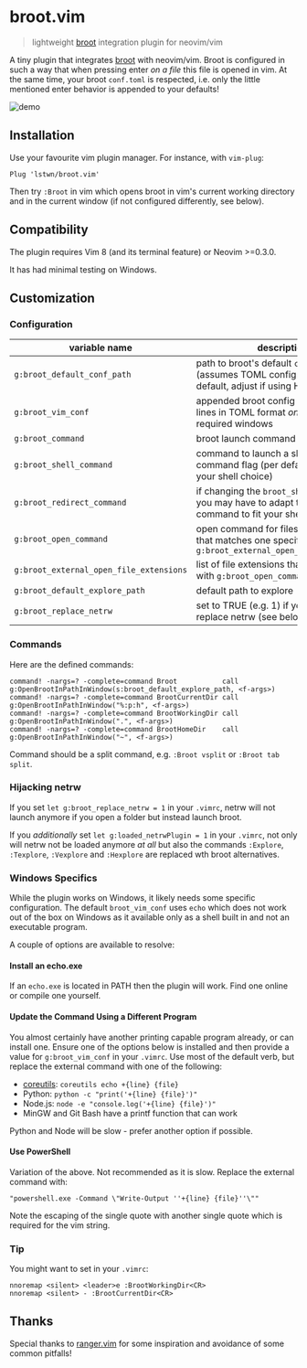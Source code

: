 # broot.vim

> lightweight [broot](https://github.com/Canop/broot) integration plugin for neovim/vim

A tiny plugin that integrates [broot](https://github.com/Canop/broot) with neovim/vim.
Broot is configured in such a way that when pressing enter _on a file_ this file
is opened in vim.
At the same time, your broot `conf.toml` is respected, i.e. only the little
mentioned enter behavior is appended to your defaults!

![demo](demo.gif)

## Installation

Use your favourite vim plugin manager. For instance, with `vim-plug`:

```
Plug 'lstwn/broot.vim'
```

Then try `:Broot` in vim which opens broot in vim's current working directory
and in the current window
(if not configured differently, see below).

## Compatibility

The plugin requires Vim 8 (and its terminal feature) or Neovim >=0.3.0.

It has had minimal testing on Windows.

## Customization

### Configuration

| variable name                           | description                                                                                                 | default value                                                                                |
| --------------------------------------- | ----------------------------------------------------------------------------------------------------------- | -------------------------------------------------------------------------------------------- |
| `g:broot_default_conf_path`             | path to broot's default `conf.toml` (assumes TOML config format per default, adjust if using HJSON!)        | `expand('~/.config/broot/conf.toml')`                                                        |
| `g:broot_vim_conf`                      | appended broot config (list of config lines in TOML format _only_, no HJSON!), required windows             | `[ '[[verbs]]', 'key = "enter"', 'external = "echo +{line} {file}"', 'apply_to = "file"', ]` |
| `g:broot_command`                       | broot launch command                                                                                        | `broot`                                                                                      |
| `g:broot_shell_command`                 | command to launch a shell with command flag (per default it respects your shell choice)                     | `&shell . " " . &shellcmdflag`                                                               |
| `g:broot_redirect_command`              | if changing the `broot_shell_command` you may have to adapt the redirection command to fit your shell       | `>`                                                                                          |
| `g:broot_open_command`                  | open command for files with an ending that matches one specified in `g:broot_external_open_file_extensions` | Linux: `xdg-open`, Mac: `open`, Windows: `start`                                             |
| `g:broot_external_open_file_extensions` | list of file extensions that are opened with `g:broot_open_command`                                         | `['pdf']`                                                                                    |
| `g:broot_default_explore_path`          | default path to explore                                                                                     | `.`                                                                                          |
| `g:broot_replace_netrw`                 | set to TRUE (e.g. 1) if you want to replace netrw (see below)                                               | off                                                                                          |

### Commands

Here are the defined commands:

```
command! -nargs=? -complete=command Broot           call g:OpenBrootInPathInWindow(s:broot_default_explore_path, <f-args>)
command! -nargs=? -complete=command BrootCurrentDir call g:OpenBrootInPathInWindow("%:p:h", <f-args>)
command! -nargs=? -complete=command BrootWorkingDir call g:OpenBrootInPathInWindow(".", <f-args>)
command! -nargs=? -complete=command BrootHomeDir    call g:OpenBrootInPathInWindow("~", <f-args>)
```

Command should be a split command, e.g. `:Broot vsplit` or `:Broot tab split`.

### Hijacking netrw

If you set `let g:broot_replace_netrw = 1` in your `.vimrc`,
netrw will not launch anymore if you open a folder but instead launch broot.

If you _additionally_ set `let g:loaded_netrwPlugin = 1` in your `.vimrc`,
not only will netrw not be loaded anymore _at all_ but also the commands
`:Explore`, `:Texplore`, `:Vexplore` and `:Hexplore` are replaced wth broot alternatives.

### Windows Specifics

While the plugin works on Windows, it likely needs some specific configuration.
The default `broot_vim_conf` uses `echo` which does not work out of the box on
Windows as it available only as a shell built in and not an executable program.

A couple of options are available to resolve:

#### Install an echo.exe

If an `echo.exe` is located in PATH then the plugin will work. Find one online or
compile one yourself.

#### Update the Command Using a Different Program

You almost certainly have another printing capable program already, or can
install one. Ensure one of the options below is installed and then provide
a value for `g:broot_vim_conf` in your `.vimrc`. Use most of the default
verb, but replace the external command with one of the following:

- [coreutils](https://github.com/uutils/coreutils): `coreutils echo +{line} {file}`
- Python: `python -c "print('+{line} {file}')"`
- Node.js: `node -e "console.log('+{line} {file}')"`
- MinGW and Git Bash have a printf function that can work

Python and Node will be slow - prefer another option if possible.

#### Use PowerShell

Variation of the above. Not recommended as it is slow. Replace the external
command with:

`"powershell.exe -Command \"Write-Output ''+{line} {file}''\""`

Note the escaping of the single quote with another single quote which is
required for the vim string.

### Tip

You might want to set in your `.vimrc`:

```{vim}
nnoremap <silent> <leader>e :BrootWorkingDir<CR>
nnoremap <silent> - :BrootCurrentDir<CR>
```

## Thanks

Special thanks to [ranger.vim](https://github.com/francoiscabrol/ranger.vim)
for some inspiration and avoidance of some common pitfalls!

